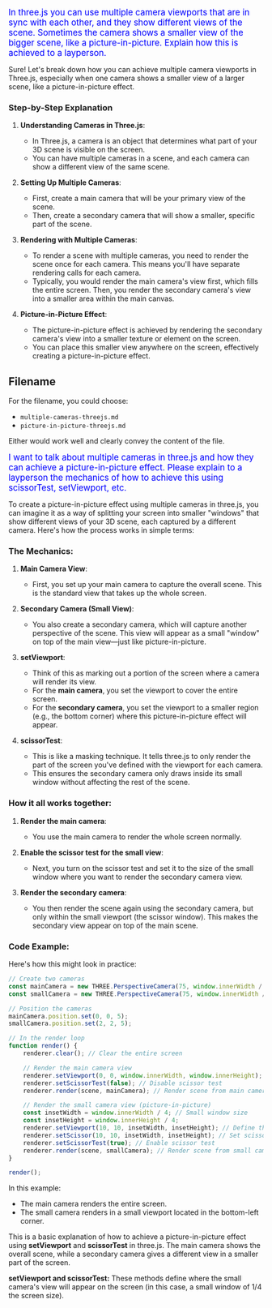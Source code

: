 <span style="color:blue;font-size:larger;">In three.js you can use multiple camera viewports that are in sync with each other, and they show different views of the scene.  Sometimes the camera shows a smaller view of the bigger scene, like a picture-in-picture.  Explain how this is achieved to a layperson.

Sure! Let's break down how you can achieve multiple camera viewports in Three.js, especially when one camera shows a smaller view of a larger scene, like a picture-in-picture effect.

### Step-by-Step Explanation

1. **Understanding Cameras in Three.js**:
   - In Three.js, a camera is an object that determines what part of your 3D scene is visible on the screen.
   - You can have multiple cameras in a scene, and each camera can show a different view of the same scene.

2. **Setting Up Multiple Cameras**:
   - First, create a main camera that will be your primary view of the scene.
   - Then, create a secondary camera that will show a smaller, specific part of the scene.

3. **Rendering with Multiple Cameras**:
   - To render a scene with multiple cameras, you need to render the scene once for each camera. This means you'll have separate rendering calls for each camera.
   - Typically, you would render the main camera's view first, which fills the entire screen. Then, you render the secondary camera's view into a smaller area within the main canvas.

4. **Picture-in-Picture Effect**:
   - The picture-in-picture effect is achieved by rendering the secondary camera's view into a smaller texture or element on the screen.
   - You can place this smaller view anywhere on the screen, effectively creating a picture-in-picture effect.


## Filename 

For the filename, you could choose:

- `multiple-cameras-threejs.md`
- `picture-in-picture-threejs.md`

Either would work well and clearly convey the content of the file.

<span style="color:blue;font-size:larger;">I want to talk about multiple cameras in three.js and how they can achieve a picture-in-picture effect.  Please explain to a layperson the mechanics of how to achieve this using scissorTest, setViewport, etc.

To create a picture-in-picture effect using multiple cameras in three.js, you can imagine it as a way of splitting your screen into smaller "windows" that show different views of your 3D scene, each captured by a different camera. Here's how the process works in simple terms:

### The Mechanics:

1. **Main Camera View**: 
   - First, you set up your main camera to capture the overall scene. This is the standard view that takes up the whole screen.
   
2. **Secondary Camera (Small View)**: 
   - You also create a secondary camera, which will capture another perspective of the scene. This view will appear as a small "window" on top of the main view—just like picture-in-picture.

3. **setViewport**: 
   - Think of this as marking out a portion of the screen where a camera will render its view. 
   - For the **main camera**, you set the viewport to cover the entire screen.
   - For the **secondary camera**, you set the viewport to a smaller region (e.g., the bottom corner) where this picture-in-picture effect will appear.

4. **scissorTest**: 
   - This is like a masking technique. It tells three.js to only render the part of the screen you've defined with the viewport for each camera. 
   - This ensures the secondary camera only draws inside its small window without affecting the rest of the scene.

### How it all works together:

1. **Render the main camera**: 
   - You use the main camera to render the whole screen normally.
   
2. **Enable the scissor test for the small view**: 
   - Next, you turn on the scissor test and set it to the size of the small window where you want to render the secondary camera view.

3. **Render the secondary camera**: 
   - You then render the scene again using the secondary camera, but only within the small viewport (the scissor window). This makes the secondary view appear on top of the main scene.

### Code Example:

Here's how this might look in practice:

```javascript
// Create two cameras
const mainCamera = new THREE.PerspectiveCamera(75, window.innerWidth / window.innerHeight, 0.1, 1000);
const smallCamera = new THREE.PerspectiveCamera(75, window.innerWidth / window.innerHeight, 0.1, 1000);

// Position the cameras
mainCamera.position.set(0, 0, 5);
smallCamera.position.set(2, 2, 5);

// In the render loop
function render() {
    renderer.clear(); // Clear the entire screen

    // Render the main camera view
    renderer.setViewport(0, 0, window.innerWidth, window.innerHeight); // Fullscreen viewport
    renderer.setScissorTest(false); // Disable scissor test
    renderer.render(scene, mainCamera); // Render scene from main camera

    // Render the small camera view (picture-in-picture)
    const insetWidth = window.innerWidth / 4; // Small window size
    const insetHeight = window.innerHeight / 4;
    renderer.setViewport(10, 10, insetWidth, insetHeight); // Define the small viewport
    renderer.setScissor(10, 10, insetWidth, insetHeight); // Set scissor window to match
    renderer.setScissorTest(true); // Enable scissor test
    renderer.render(scene, smallCamera); // Render scene from small camera
}

render();
```

In this example:

- The main camera renders the entire screen.
- The small camera renders in a small viewport located in the bottom-left corner.

This is a basic explanation of how to achieve a picture-in-picture effect using **setViewport** and **scissorTest** in three.js. The main camera shows the overall scene, while a secondary camera gives a different view in a smaller part of the screen.

**setViewport and scissorTest:** These methods define where the small camera's view will appear on the screen (in this case, a small window of 1/4 the screen size).

<br>
